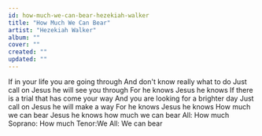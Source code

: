 ```yaml
---
id: how-much-we-can-bear-hezekiah-walker
title: "How Much We Can Bear"
artist: "Hezekiah Walker"
album: ""
cover: ""
created: ""
updated: ""
---
```


If in your life you are going through
And don't know really what to do
Just call on Jesus he will see you through
For he knows
Jesus he knows
If there is a trial that has come your way
And you are looking for a brighter day
Just call on Jesus he will make a way
For he knows
Jesus he knows
How much we can bear
Jesus he knows how much we can bear
All: How much
Soprano: How much
Tenor:We
All: We can bear